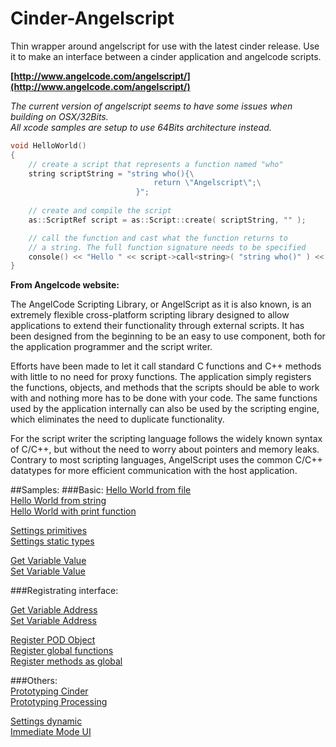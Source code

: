 Cinder-Angelscript
===================
Thin wrapper around angelscript for use with the latest cinder release. Use it to make an interface between a cinder application and angelcode scripts.

**[http://www.angelcode.com/angelscript/](http://www.angelcode.com/angelscript/)**

_The current version of angelscript seems to have some issues when building on OSX/32Bits._  
_All xcode samples are setup to use 64Bits architecture instead._

  
```c++
void HelloWorld()
{
    // create a script that represents a function named "who"
    string scriptString = "string who(){\
                                return \"Angelscript\";\
                            }";
    
    // create and compile the script                  
    as::ScriptRef script = as::Script::create( scriptString, "" );

    // call the function and cast what the function returns to
    // a string. The full function signature needs to be specified
    console() << "Hello " << script->call<string>( "string who()" ) << endl;
}
```

**From Angelcode website:**

The AngelCode Scripting Library, or AngelScript as it is also known, is an extremely flexible cross-platform scripting library designed to allow applications to extend their functionality through external scripts. It has been designed from the beginning to be an easy to use component, both for the application programmer and the script writer.

Efforts have been made to let it call standard C functions and C++ methods with little to no need for proxy functions. The application simply registers the functions, objects, and methods that the scripts should be able to work with and nothing more has to be done with your code. The same functions used by the application internally can also be used by the scripting engine, which eliminates the need to duplicate functionality.

For the script writer the scripting language follows the widely known syntax of C/C++, but without the need to worry about pointers and memory leaks. Contrary to most scripting languages, AngelScript uses the common C/C++ datatypes for more efficient communication with the host application.


##Samples:
###Basic:
[Hello World from file](https://github.com/simongeilfus/Cinder-Angelscript/blob/master/samples/Get%20Variable%20Address/src/GetVariableAddressApp.cpp)   
[Hello World from string](https://github.com/simongeilfus/Cinder-Angelscript/blob/master/samples/Get%20Variable%20Address/src/GetVariableAddressApp.cpp)   
[Hello World with print function](https://github.com/simongeilfus/Cinder-Angelscript/blob/master/samples/Get%20Variable%20Address/src/GetVariableAddressApp.cpp)   
   
[Settings primitives](https://github.com/simongeilfus/Cinder-Angelscript/blob/master/samples/Get%20Variable%20Address/src/GetVariableAddressApp.cpp)   
[Settings static types](https://github.com/simongeilfus/Cinder-Angelscript/blob/master/samples/Get%20Variable%20Address/src/GetVariableAddressApp.cpp)   
   
[Get Variable Value](https://github.com/simongeilfus/Cinder-Angelscript/blob/master/samples/Get%20Variable%20Address/src/GetVariableAddressApp.cpp)   
[Set Variable Value](https://github.com/simongeilfus/Cinder-Angelscript/blob/master/samples/Get%20Variable%20Address/src/GetVariableAddressApp.cpp)   
   
###Registrating interface:  

[Get Variable Address](https://github.com/simongeilfus/Cinder-Angelscript/blob/master/samples/Get%20Variable%20Address/src/GetVariableAddressApp.cpp)   
[Set Variable Address](https://github.com/simongeilfus/Cinder-Angelscript/blob/master/samples/Get%20Variable%20Address/src/GetVariableAddressApp.cpp)   
   
[Register POD Object](https://github.com/simongeilfus/Cinder-Angelscript/blob/master/samples/Get%20Variable%20Address/src/GetVariableAddressApp.cpp)   
[Register global functions](https://github.com/simongeilfus/Cinder-Angelscript/blob/master/samples/Get%20Variable%20Address/src/GetVariableAddressApp.cpp)   
[Register methods as global](https://github.com/simongeilfus/Cinder-Angelscript/blob/master/samples/Get%20Variable%20Address/src/GetVariableAddressApp.cpp)   
   
###Others:   
[Prototyping Cinder](https://github.com/simongeilfus/Cinder-Angelscript/blob/master/samples/Get%20Variable%20Address/src/GetVariableAddressApp.cpp)   
[Prototyping Processing](https://github.com/simongeilfus/Cinder-Angelscript/blob/master/samples/Get%20Variable%20Address/src/GetVariableAddressApp.cpp)   
   
[Settings dynamic](https://github.com/simongeilfus/Cinder-Angelscript/blob/master/samples/Get%20Variable%20Address/src/GetVariableAddressApp.cpp)   
[Immediate Mode UI](https://github.com/simongeilfus/Cinder-Angelscript/blob/master/samples/Get%20Variable%20Address/src/GetVariableAddressApp.cpp)   
   
